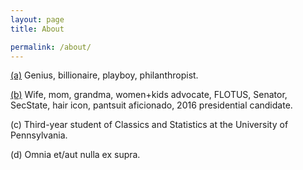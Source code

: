 ```yaml
---
layout: page
title: About

permalink: /about/
---
```


[(a)](https://twitter.com/RobertDowneyJr) Genius, billionaire, playboy, philanthropist.

[(b)](https://twitter.com/HillaryClinton) Wife, mom, grandma, women+kids advocate, FLOTUS, Senator, SecState, hair icon, pantsuit aficionado, 2016 presidential candidate.

(c) Third-year student of Classics and Statistics at the University of Pennsylvania.

(d) Omnia et/aut nulla ex supra.

